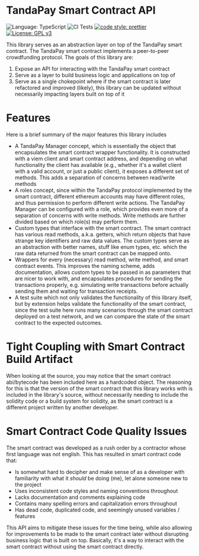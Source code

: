 # TandaPay Smart Contract API

![Language: TypeScript](https://img.shields.io/github/languages/top/kncos/tandapay-smart-contract-api) ![CI Tests](https://github.com/kncos/tandapay-smart-contract-api/actions/workflows/ci.yml/badge.svg) [![code style: prettier](https://img.shields.io/badge/code_style-prettier-ff69b4.svg?style=flat-square)](https://github.com/prettier/prettier) [![License: GPL v3](https://img.shields.io/badge/License-GPLv3-blue.svg)](https://www.gnu.org/licenses/gpl-3.0)

This library serves as an abstraction layer on top of the TandaPay smart contract. The TandaPay smart contract implements a peer-to-peer crowdfunding protocol. The goals of this library are:

1. Expose an API for interacting with the TandaPay smart contract
2. Serve as a layer to build business logic and applications on top of
3. Serve as a single chokepoint where if the smart contract is later refactored and improved (likely), this library can be updated without necessarily impacting layers built on top of it

# Features

Here is a brief summary of the major features this library includes

- A TandaPay Manager concept, which is essentially the object that encapsulates the smart contract wrapper functionality. It is constructed with a viem client and smart contract address, and depending
  on what functionality the client has available (e.g., whether it's a wallet client with a valid account, or just a public client), it exposes a different set of methods. This adds a separation of concerns
  between read/write methods
- A roles concept, since within the TandaPay protocol implemented by the smart contract, different ethereum accounts may have different roles, and thus permission to perform different write actions. The
  TandaPay Manager can be configured with a role, which provides even more of a separation of concerns with write methods. Write methods are further divided based on which role(s) may perform them.
- Custom types that interface with the smart contract. The smart contract has various read methods, a.k.a. getters, which return objects that have strange key identifiers and raw data values. The custom
  types serve as an abstraction with better names, stuff like enum types, etc. which the raw data returned from the smart contract can be mapped onto.
- Wrappers for every (necessary) read method, write method, and smart contract events. This improves the naming scheme, adds documentation, allows custom types to be passed in as parameters that are
  nicer to work with, and encapsulates procedures for sending the transactions properly, e.g. simulating write transactions before actually sending them and waiting for transaction receipts.
- A test suite which not only validates the functionality of this library itself, but by extension helps validate the functionality of the smart contract, since the test suite here runs many scenarios
  through the smart contract deployed on a test network, and we can compare the state of the smart contract to the expected outcomes.

# Tight Coupling with Smart Contract Build Artifact

When looking at the source, you may notice that the smart contract abi/bytecode has been included here as a hardcoded object. The reasoning for this is that the version of the smart contract
that this library works with is included in the library's source, without necessarily needing to include the solidity code or a build system for solidity, as the smart contract is a different
project written by another developer.

# Smart Contract Code Quality Issues

The smart contract was developed as a rush order by a contractor whose first language was not english. This has resulted in smart contract code that:

- Is somewhat hard to decipher and make sense of as a developer with familiarity with what it _should_ be doing (me), let alone someone new to the project
- Uses inconsistent code styles and naming conventions throughout
- Lacks documentation and comments explaining code
- Contains many spelling errors and capitalization errors throughout
- Has dead code, duplicated code, and seemingly unused variables / features

This API aims to mitigate these issues for the time being, while also allowing for improvements to be made to the smart contract later without disrupting business logic that is built on top.
Basically, it's a way to interact with the smart contract without using the smart contract directly.
